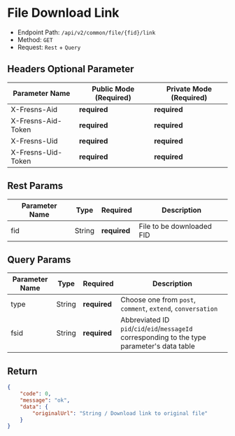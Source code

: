 # File Download Link

- Endpoint Path: `/api/v2/common/file/{fid}/link`
- Method: `GET`
- Request: `Rest` + `Query`

## Headers Optional Parameter

| Parameter Name | Public Mode (Required) | Private Mode (Required) |
| --- | --- | --- |
| X-Fresns-Aid | **required** | **required** |
| X-Fresns-Aid-Token | **required** | **required** |
| X-Fresns-Uid | **required** | **required** |
| X-Fresns-Uid-Token | **required** | **required** |

## Rest Params

| Parameter Name | Type | Required | Description |
| --- | --- | --- | --- |
| fid | String | **required** | File to be downloaded FID |

## Query Params

| Parameter Name | Type | Required | Description |
| --- | --- | --- | --- |
| type | String | **required** | Choose one from `post`, `comment`, `extend`, `conversation` |
| fsid | String | **required** | Abbreviated ID `pid`/`cid`/`eid`/`messageId` corresponding to the type parameter's data table |

## Return

```json
{
    "code": 0,
    "message": "ok",
    "data": {
        "originalUrl": "String / Download link to original file"
    }
}
```
